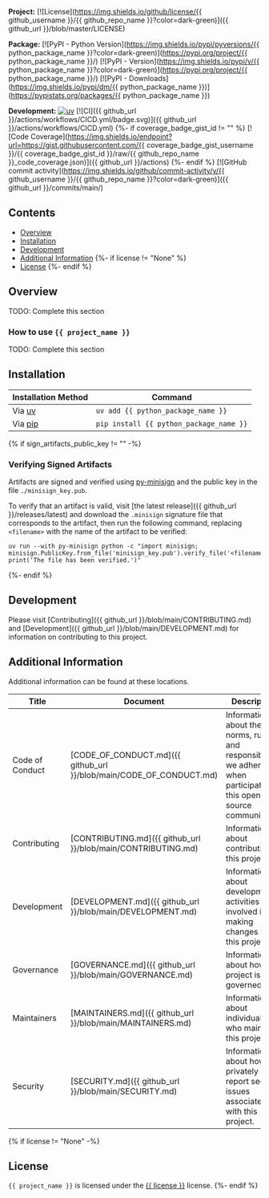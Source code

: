 **Project:**
[![License](https://img.shields.io/github/license/{{ github_username }}/{{ github_repo_name }}?color=dark-green)]({{ github_url }}/blob/master/LICENSE)

**Package:**
[![PyPI - Python Version](https://img.shields.io/pypi/pyversions/{{ python_package_name }}?color=dark-green)](https://pypi.org/project/{{ python_package_name }}/)
[![PyPI - Version](https://img.shields.io/pypi/v/{{ python_package_name }}?color=dark-green)](https://pypi.org/project/{{ python_package_name }}/)
[![PyPI - Downloads](https://img.shields.io/pypi/dm/{{ python_package_name }})](https://pypistats.org/packages/{{ python_package_name }})

**Development:**
[![uv](https://img.shields.io/endpoint?url=https://raw.githubusercontent.com/astral-sh/uv/main/assets/badge/v0.json)](https://github.com/astral-sh/uv)
[![CI]({{ github_url }}/actions/workflows/CICD.yml/badge.svg)]({{ github_url }}/actions/workflows/CICD.yml)
{%- if coverage_badge_gist_id != "" %}
[![Code Coverage](https://img.shields.io/endpoint?url=https://gist.githubusercontent.com/{{ coverage_badge_gist_username }}/{{ coverage_badge_gist_id }}/raw/{{ github_repo_name }}_code_coverage.json)]({{ github_url }}/actions)
{%- endif %}
[![GitHub commit activity](https://img.shields.io/github/commit-activity/y/{{ github_username }}/{{ github_repo_name }}?color=dark-green)]({{ github_url }}/commits/main/)

<!-- Content above this delimiter will be copied to the generated README.md file. DO NOT REMOVE THIS COMMENT, as it will cause regeneration to fail. -->

## Contents
- [Overview](#overview)
- [Installation](#installation)
- [Development](#development)
- [Additional Information](#additional-information)
{%- if license != "None" %}
- [License](#license)
{%- endif %}

## Overview
TODO: Complete this section

### How to use `{{ project_name }}`
TODO: Complete this section

<!-- Content below this delimiter will be copied to the generated README.md file. DO NOT REMOVE THIS COMMENT, as it will cause regeneration to fail. -->

## Installation

| Installation Method | Command |
| --- | --- |
| Via [uv](https://github.com/astral-sh/uv) | `uv add {{ python_package_name }}` |
| Via [pip](https://pip.pypa.io/en/stable/) | `pip install {{ python_package_name }}` |

{% if sign_artifacts_public_key != "" -%}
### Verifying Signed Artifacts
Artifacts are signed and verified using [py-minisign](https://github.com/x13a/py-minisign) and the public key in the file `./minisign_key.pub`.

To verify that an artifact is valid, visit [the latest release]({{ github_url }}/releases/latest) and download the `.minisign` signature file that corresponds to the artifact, then run the following command, replacing `<filename>` with the name of the artifact to be verified:

```shell
uv run --with py-minisign python -c "import minisign; minisign.PublicKey.from_file('minisign_key.pub').verify_file('<filename>'); print('The file has been verified.')"
```

{%- endif %}

## Development
Please visit [Contributing]({{ github_url }}/blob/main/CONTRIBUTING.md) and [Development]({{ github_url }}/blob/main/DEVELOPMENT.md) for information on contributing to this project.

## Additional Information
Additional information can be found at these locations.

| Title | Document | Description |
| --- | --- | --- |
| Code of Conduct | [CODE_OF_CONDUCT.md]({{ github_url }}/blob/main/CODE_OF_CONDUCT.md) | Information about the norms, rules, and responsibilities we adhere to when participating in this open source community. |
| Contributing | [CONTRIBUTING.md]({{ github_url }}/blob/main/CONTRIBUTING.md) | Information about contributing to this project. |
| Development | [DEVELOPMENT.md]({{ github_url }}/blob/main/DEVELOPMENT.md) | Information about development activities involved in making changes to this project. |
| Governance | [GOVERNANCE.md]({{ github_url }}/blob/main/GOVERNANCE.md) | Information about how this project is governed. |
| Maintainers | [MAINTAINERS.md]({{ github_url }}/blob/main/MAINTAINERS.md) | Information about individuals who maintain this project. |
| Security | [SECURITY.md]({{ github_url }}/blob/main/SECURITY.md) | Information about how to privately report security issues associated with this project. |

{% if license != "None" -%}
## License
`{{ project_name }}` is licensed under the <a href="https://choosealicense.com/licenses/{{ license }}/" target="_blank">{{ license }}</a> license.
{%- endif %}
